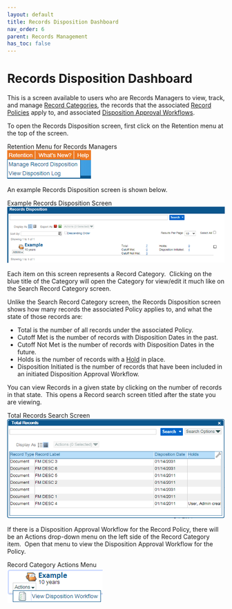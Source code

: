 ```yaml
---
layout: default
title: Records Disposition Dashboard
nav_order: 6
parent: Records Management
has_toc: false
---
```

# Records Disposition Dashboard

This is a screen available to users who are Records Managers to view, track, and manage [Record Categories](/docs/records-management/policies-categories), the records that the associated [Record Policies](/docs/records-management/create-a-record-policy) apply to, and associated [Disposition Approval Workflows](/docs/records-management/disposition-approval-workflow).

To open the Records Disposition screen, first click on the Retention menu at the top of the screen.

Retention Menu for Records Managers  
![](/assets/images/Retention-menu.png)

An example Records Disposition screen is shown below.

Example Records Disposition Screen  
![](/assets/images/records-disposition.png)

Each item on this screen represents a Record Category.  Clicking on the blue title of the Category will open the Category for view/edit it much like on the Search Record Category screen.

Unlike the Search Record Category screen, the Records Disposition screen shows how many records the associated Policy applies to, and what the state of those records are:

- Total is the number of all records under the associated Policy.
- Cutoff Met is the number of records with Disposition Dates in the past.
- Cutoff Not Met is the number of records with Disposition Dates in the future.
- Holds is the number of records with a [Hold](/docs/records-management/record-holds) in place.
- Disposition Initiated is the number of records that have been included in an initiated Disposition Approval Workflow.

You can view Records in a given state by clicking on the number of records in that state.  This opens a Record search screen titled after the state you are viewing.

Total Records Search Screen  
![](/assets/images/records-search-total.png)

If there is a Disposition Approval Workflow for the Record Policy, there will be an Actions drop-down menu on the left side of the Record Category item.  Open that menu to view the Disposition Approval Workflow for the Policy.

Record Category Actions Menu  
![](/assets/images/dashboard-actions-menu.png)